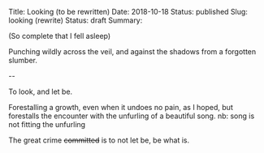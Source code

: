 Title: Looking (to be rewritten)
Date: 2018-10-18
Status: published
Slug: looking (rewrite)
Status: draft
Summary:

<div class="post-poem">
(So complete that I fell asleep)

Punching wildly
across the veil, and
against the shadows
from a
forgotten slumber.


--

To look, and let be.

Forestalling
a growth,
even when 
it undoes 
no pain,
as I hoped,
but
forestalls
the encounter with
the unfurling
of a beautiful song.
nb: song is not fitting the unfurling 

The great crime 
<s>committed</s>
is to not let be,
be what is.



</div>
